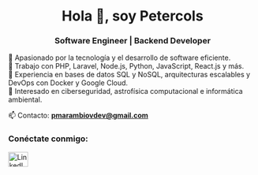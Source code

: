 <h1 align="center">Hola 👋, soy Petercols</h1>
<h3 align="center">Software Engineer | Backend Developer</h3>

🔹 Apasionado por la tecnología y el desarrollo de software eficiente.  
🔹 Trabajo con PHP, Laravel, Node.js, Python, JavaScript, React.js y más.  
🔹 Experiencia en bases de datos SQL y NoSQL, arquitecturas escalables y DevOps con Docker y Google Cloud.  
🔹 Interesado en ciberseguridad, astrofísica computacional e informática ambiental.  

📫 Contacto: **pmarambiovdev@gmail.com**  

<h3 align="left">Conéctate conmigo:</h3>
<p align="left">
  <a href="https://www.linkedin.com/in/pedro-m-774b3512b/" target="blank">
    <img align="center" src="https://raw.githubusercontent.com/rahuldkjain/github-profile-readme-generator/master/src/images/icons/Social/linked-in-alt.svg" alt="LinkedIn" height="30" width="40" />
  </a>
</p>


